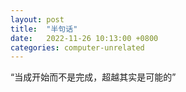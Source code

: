 ```yaml
---
layout: post
title:  "半句话"
date:   2022-11-26 10:13:00 +0800
categories: computer-unrelated
---
```



“当成开始而不是完成，超越其实是可能的”